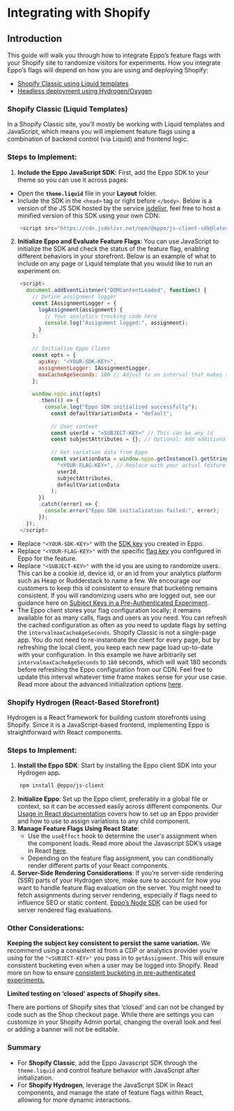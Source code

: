 # Integrating with Shopify

## Introduction

This guide will walk you through how to integrate Eppo’s feature flags with your Shopify site to randomize visitors for experiments. How you integrate Eppo’s flags will depend on how you are using and deploying Shopify:

- [Shopify Classic using Liquid templates](https://shopify.dev/docs/api/liquid)
- [Headless deployment using Hydrogen/Oxygen](https://shopify.dev/docs/api/hydrogen)

### **Shopify Classic (Liquid Templates)**

In a Shopify Classic site, you’ll mostly be working with Liquid templates and JavaScript, which means you will implement feature flags using a combination of backend control (via Liquid) and frontend logic.

### Steps to Implement:

1. **Include the Eppo JavaScript SDK**:
First, add the Eppo SDK to your theme so you can use it across pages:
- Open the **`theme.liquid`** file in your **Layout** folder.
- Include the SDK in the `<head>` tag or right before `</body>`. Below is a version of the JS SDK hosted by the service [jsdelivr](https://www.jsdelivr.com/), feel free to host a minified version of this SDK using your own CDN:
    
```javascript title="/layout/theme.liquid"
    <script src="https://cdn.jsdelivr.net/npm/@eppo/js-client-sdk@latest/dist/eppo-sdk.min.js"></script>
```
    
2. **Initialize Eppo and Evaluate Feature Flags**:
You can use JavaScript to initialize the SDK and check the status of the feature flag, enabling different behaviors in your storefront. Below is an example of what to include on any page or Liquid template that you would like to run an experiment on.
    
```javascript title="/sections/my-page.liquid"
    <script>
      document.addEventListener("DOMContentLoaded", function() {
        // Define assignment logger
        const IAssignmentLogger = {
          logAssignment(assignment) {
            // Your analytics tracking code here
            console.log("Assignment logged:", assignment);
          }
        };
    
        // Initialize Eppo Client
        const opts = {
          apiKey: "<YOUR-SDK-KEY>", 
          assignmentLogger: IAssignmentLogger,
          maxCacheAgeSeconds: 180 // Adjust to an interval that makes sense for your use case
        };
    
        window.eppo.init(opts)
          .then(() => {
            console.log("Eppo SDK initialized successfully");
              const defaultVariationData = "default";
    
              // User context
              const userId = "<SUBJECT-KEY>" // This can be any id
              const subjectAttributes = {}; // Optional: Add additional attributes for targeting
        
              // Get variation data from Eppo
              const variationData = window.eppo.getInstance().getStringAssignment(
                "<YOUR-FLAG-KEY>", // Replace with your actual feature flag key
                userId,
                subjectAttributes,
                defaultVariationData
              );      
          })
          .catch((error) => {
            console.error("Eppo SDK initialization failed:", error);
          });
      });
    </script>
```

- Replace `"<YOUR-SDK-KEY>"` with the [SDK key](/sdks/sdk-keys/) you created in Eppo.    
- Replace `"<YOUR-FLAG-KEY>"` with the specific [flag key](/feature-flag-quickstart/#create-a-flag) you configured in Eppo for the feature. 
- Replace `"<SUBJECT-KEY>"` with the id you are using to randomize users. This can be a cookie id, device id, or an id from your analytics platform such as Heap or Rudderstack to name a few. We encourage our customers to keep this id consistent to ensure that bucketing remains consistent. If you will randomizing users who are logged out, see our guidance here on [Subject Keys in a Pre-Authenticated Experiment](/guides/engineering/preauth-experiments/).
- The Eppo client stores your flag configuration locally; it remains available for as many calls, flags and users as you need. You can refresh the cached configuration as often as you need to update flags by setting the `intervalmaxCacheAgeSeconds`. Shopify Classic is not a single-page app. You do not need to re-instantiate the client for every page, but by refreshing the local client, you keep each new page load up-to-date with your configuration. In this example we have arbitrarily set `intervalmaxCacheAgeSeconds` to `180` seconds, which will wait 180 seconds before refreshing the Eppo configuration from our CDN. Feel free to update this interval whatever time frame makes sense for your use case. Read more about the advanced initialization options [here](/sdks/client-sdks/javascript/#initialization-options).

### **Shopify Hydrogen (React-Based Storefront)**

Hydrogen is a React framework for building custom storefronts using Shopify. Since it is a JavaScript-based frontend, implementing Eppo is straightforward with React components.

### Steps to Implement:

1. **Install the Eppo SDK**:
Start by installing the Eppo client SDK into your Hydrogen app.
    
```bash
    npm install @eppo/js-client
```
    
2. **Initialize Eppo**:
Set up the Eppo client, preferably in a global file or context, so it can be accessed easily across different components. Our [Usage in React documentation](/sdks/server-sdks/node/) covers how to set up an Eppo provider and how to use to assign variations to any child component.
3. **Manage Feature Flags Using React State**:
    - Use the `useEffect` hook to determine the user's assignment when the component loads. Read more about the Javascript SDK’s usage in React [here](/sdks/client-sdks/javascript/#usage-in-react).
    - Depending on the feature flag assignment, you can conditionally render different parts of your React components.
4. **Server-Side Rendering Considerations**:
If you’re server-side rendering (SSR) parts of your Hydrogen store, make sure to account for how you want to handle feature flag evaluation on the server. You might need to fetch assignments during server rendering, especially if flags need to influence SEO or static content. [Eppo’s Node SDK](/sdks/server-sdks/node/) can be used for server rendered flag evaluations.

### **Other Considerations:**

**Keeping the subject key consistent to persist the same variation.**
We recommend using a consistent id from a CDP or analytics provider you’re using for the `"<SUBJECT-KEY>"` you pass in to `getAssignment`. This will ensure consistent bucketing even when a user may be logged into Shopify. Read more on how to ensure [consistent bucketing in pre-authenticated experiments.](/guides/engineering/preauth-experiments.md)

**Limited testing on ‘closed’ aspects of Shopify sites.**

There are portions of Shopify sites that ‘closed’ and can not be changed by code such as the Shop checkout page. While there are settings you can customize in your Shopify Admin portal, changing the overall look and feel or adding a banner will not be editable.


### **Summary**

- For **Shopify Classic**, add the Eppo Javascript SDK through the `theme.liquid` and control feature behavior with JavaScript after initialization.
- For **Shopify Hydrogen**, leverage the JavaScript SDK in React components, and manage the state of feature flags within React, allowing for more dynamic interactions.